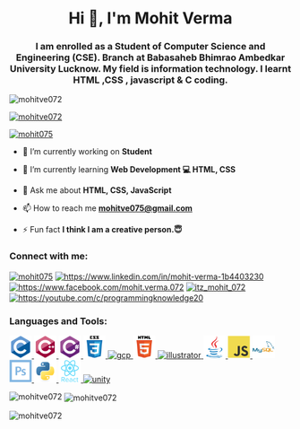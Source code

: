 <h1 align="center">Hi 👋, I'm Mohit Verma</h1>
<h3 align="center">I am enrolled as a Student of Computer Science and Engineering (CSE). Branch at Babasaheb Bhimrao Ambedkar University Lucknow. My field is information technology. I learnt HTML ,CSS , javascript & C coding.</h3>

<p align="left"> <img src="https://komarev.com/ghpvc/?username=mohitve072&label=Profile%20views&color=0e75b6&style=flat" alt="mohitve072" /> </p>

<p align="left"> <a href="https://github.com/ryo-ma/github-profile-trophy"><img src="https://github-profile-trophy.vercel.app/?username=mohitve072" alt="mohitve072" /></a> </p>

<p align="left"> <a href="https://twitter.com/mohit075" target="blank"><img src="https://img.shields.io/twitter/follow/mohit075?logo=twitter&style=for-the-badge" alt="mohit075" /></a> </p>

- 🔭 I’m currently working on **Student**

- 🌱 I’m currently learning **Web Development 💻 HTML, CSS**

- 💬 Ask me about **HTML, CSS, JavaScript**

- 📫 How to reach me **mohitve075@gmail.com**

- ⚡ Fun fact **I think I am a creative person.😇**

<h3 align="left">Connect with me:</h3>
<p align="left">
<a href="https://twitter.com/mohit075" target="blank"><img align="center" src="https://raw.githubusercontent.com/rahuldkjain/github-profile-readme-generator/master/src/images/icons/Social/twitter.svg" alt="mohit075" height="30" width="40" /></a>
<a href="https://linkedin.com/in/https://www.linkedin.com/in/mohit-verma-1b4403230" target="blank"><img align="center" src="https://raw.githubusercontent.com/rahuldkjain/github-profile-readme-generator/master/src/images/icons/Social/linked-in-alt.svg" alt="https://www.linkedin.com/in/mohit-verma-1b4403230" height="30" width="40" /></a>
<a href="https://fb.com/https://www.facebook.com/mohit.verma.072" target="blank"><img align="center" src="https://raw.githubusercontent.com/rahuldkjain/github-profile-readme-generator/master/src/images/icons/Social/facebook.svg" alt="https://www.facebook.com/mohit.verma.072" height="30" width="40" /></a>
<a href="https://instagram.com/cse_mohit" target="blank"><img align="center" src="https://raw.githubusercontent.com/rahuldkjain/github-profile-readme-generator/master/src/images/icons/Social/instagram.svg" alt="itz_mohit_072" height="30" width="40" /></a>
<a href="https://www.youtube.com/c/https://youtube.com/c/ProgrammingKnowledge20" target="blank"><img align="center" src="https://raw.githubusercontent.com/rahuldkjain/github-profile-readme-generator/master/src/images/icons/Social/youtube.svg" alt="https://youtube.com/c/programmingknowledge20" height="30" width="40" /></a>
</p>

<h3 align="left">Languages and Tools:</h3>
<p align="left"> <a href="https://www.cprogramming.com/" target="_blank" rel="noreferrer"> <img src="https://raw.githubusercontent.com/devicons/devicon/master/icons/c/c-original.svg" alt="c" width="40" height="40"/> </a> <a href="https://www.w3schools.com/cpp/" target="_blank" rel="noreferrer"> <img src="https://raw.githubusercontent.com/devicons/devicon/master/icons/cplusplus/cplusplus-original.svg" alt="cplusplus" width="40" height="40"/> </a> <a href="https://www.w3schools.com/cs/" target="_blank" rel="noreferrer"> <img src="https://raw.githubusercontent.com/devicons/devicon/master/icons/csharp/csharp-original.svg" alt="csharp" width="40" height="40"/> </a> <a href="https://www.w3schools.com/css/" target="_blank" rel="noreferrer"> <img src="https://raw.githubusercontent.com/devicons/devicon/master/icons/css3/css3-original-wordmark.svg" alt="css3" width="40" height="40"/> </a> <a href="https://cloud.google.com" target="_blank" rel="noreferrer"> <img src="https://www.vectorlogo.zone/logos/google_cloud/google_cloud-icon.svg" alt="gcp" width="40" height="40"/> </a> <a href="https://www.w3.org/html/" target="_blank" rel="noreferrer"> <img src="https://raw.githubusercontent.com/devicons/devicon/master/icons/html5/html5-original-wordmark.svg" alt="html5" width="40" height="40"/> </a> <a href="https://www.adobe.com/in/products/illustrator.html" target="_blank" rel="noreferrer"> <img src="https://www.vectorlogo.zone/logos/adobe_illustrator/adobe_illustrator-icon.svg" alt="illustrator" width="40" height="40"/> </a> <a href="https://www.java.com" target="_blank" rel="noreferrer"> <img src="https://raw.githubusercontent.com/devicons/devicon/master/icons/java/java-original.svg" alt="java" width="40" height="40"/> </a> <a href="https://developer.mozilla.org/en-US/docs/Web/JavaScript" target="_blank" rel="noreferrer"> <img src="https://raw.githubusercontent.com/devicons/devicon/master/icons/javascript/javascript-original.svg" alt="javascript" width="40" height="40"/> </a> <a href="https://www.mysql.com/" target="_blank" rel="noreferrer"> <img src="https://raw.githubusercontent.com/devicons/devicon/master/icons/mysql/mysql-original-wordmark.svg" alt="mysql" width="40" height="40"/> </a> <a href="https://www.photoshop.com/en" target="_blank" rel="noreferrer"> <img src="https://raw.githubusercontent.com/devicons/devicon/master/icons/photoshop/photoshop-line.svg" alt="photoshop" width="40" height="40"/> </a> <a href="https://www.python.org" target="_blank" rel="noreferrer"> <img src="https://raw.githubusercontent.com/devicons/devicon/master/icons/python/python-original.svg" alt="python" width="40" height="40"/> </a> <a href="https://reactjs.org/" target="_blank" rel="noreferrer"> <img src="https://raw.githubusercontent.com/devicons/devicon/master/icons/react/react-original-wordmark.svg" alt="react" width="40" height="40"/> </a> <a href="https://unity.com/" target="_blank" rel="noreferrer"> <img src="https://www.vectorlogo.zone/logos/unity3d/unity3d-icon.svg" alt="unity" width="40" height="40"/> </a> </p>

<p><img align="left" src="https://github-readme-stats.vercel.app/api/top-langs?username=mohitve072&show_icons=true&locale=en&layout=compact" alt="mohitve072" /></p>

<p>&nbsp;<img align="center" src="https://github-readme-stats.vercel.app/api?username=mohitve072&show_icons=true&locale=en" alt="mohitve072" /></p>

<p><img align="center" src="https://github-readme-streak-stats.herokuapp.com/?user=mohitve072&" alt="mohitve072" /></p>

